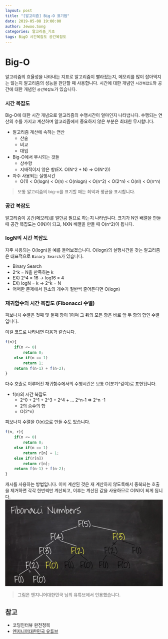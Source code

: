 ```yaml
---
layout: post
title: "[알고리즘] Big-O 표기법"
date: 2019-05-08 19:00:00
author: Jewoo.Song
categories: 알고리즘_기초
tags: BigO 시간복잡도 공간복잡도
---
```


# Big-O

알고리즘의 효율성을 나타내는 지표로 알고리즘이 빨라젔는지, 메모리를 많이 잡아먹지는 않는지 알고리즘의 성능을 판단할 때 사용합니다.
시간에 대한 개념인 `시간복잡도`와 공간에 대한 개념인 `공간복잡도`가 있습니다.

### 시간 복잡도

Big-O에 대한 시간 개념으로 알고리즘의 수행시간이 얼마인지 나타냅니다.
수행되는 연산의 수를 가지고 계산하며 알고리즘에서 중요하지 않은 부분은 최대한 무시합니다.

- 알고리즘 계산에 속하는 연산
  - 산술
  - 비교
  - 대입
- Big-O에서 무시되는 것들
  - 상수항
  - 지배적이지 않은 항(EX. O(N^2 + N) => O(N^2))
- 자주 사용되는 실행시간
  - O(1) < O(logn) < O(n) < O(nlogn) < O(n^2) < O(2^n) < O(n!) < O(n^n)

> 보통 알고리즘의 big-o를 표기할 때는 최악과 평균을 표시합니다.

### 공간 복잡도

알고리즘이 공간(메모리)를 얼만큼 필요로 하는지 나타냅니다. 크기가 N인 배열을 만들 때 공간 복잡도는 O(N)이 되고, NXN 배열을 만들 때 O(n^2)이 됩니다.

### logN의 시간 복잡도

자주 사용되는 O(logn)을 예를 들어보겠습니다. O(logn)의 실행시간을 갖는 알고리즘은 대표적으로 `Binary Search`가 있습니다.

- Binary Search
- 2^k = N을 만족하는 k
- EX) 2^4 = 16 -> log16 = 4
- EX) logN = k -> 2^k = N
- 어떠한 문제에서 원소의 개수가 절반씩 줄어든다면 O(logn)

### 재귀함수의 시간 복잡도 (Fibonacci 수열)

피보나치 수열은 첫째 및 둘째 항이 1이며 그 뒤의 모든 항은 바로 앞 두 항의 합인 수열입니다.


이걸 코드로 나타내면 다음과 같습니다.

```js
f(n){
    if(n <= 0)
        return 0;
    else if(n == 1)
        return 1;
    return f(n-1) + f(n-2);
}
```

다수 호출로 이루어진 재귀함수에서의 수행시간은 보통 O(분기^깊이)로 표현됩니다.

- f(n)의 시간 복잡도
  - 2^0 + 2^1 + 2^3 + 2^4 + ... 2^n-1 => 2^n -1
  - 2의 승수의 합
  - O(2^n)

피보나치 수열을 O(n)으로 만들 수도 있습니다.

```js
f(n, r){
    if(n <= 0)
        return 0;
    else if(n == 1)
        return r[n] = 1;
    else if(r[n])
        return r[n];
    return f(n-1) + f(n-2);
}
```

캐시를 사용하는 방법입니다. 이미 계산된 것은 재 계산하지 않도록해서 중복되는 호출을 제거하면 각각 한번씩만 계산되고, 이후는 계산된 값을 사용하므로 O(N)이 되게 됩니다.
![Alt fibonaci](/assets/img/2019-05-08-bigo/fibonacci3.png)
> 그림은 엔지니어대한민국 님의 유튜브에서 인용했습니다.

## 참고

- 코딩인터뷰 완전정복
- [엔지니어대한민국 유튜브](https://www.youtube.com/watch?v=VcCkPrGaKrs&list=PLjSkJdbr_gFYSUYfnF_OGXtnGs2d3vWg7&index=2&frags=wn)
